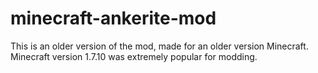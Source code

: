 # minecraft-ankerite-mod
This is an older version of the mod, made for an older version Minecraft. Minecraft version 1.7.10 was extremely popular for modding.
